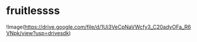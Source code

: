 # fruitlessss
!Image(https://drive.google.com/file/d/1Ui3VeCpNaVWcfy3_C20adyOFa_R6VNpk/view?usp=drivesdk)
